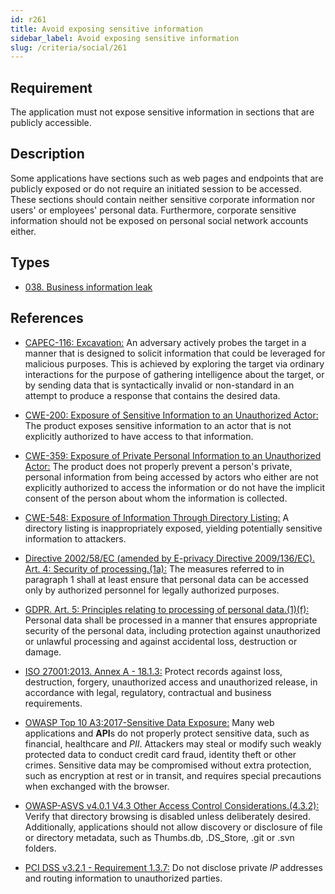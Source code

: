 ```yaml
---
id: r261
title: Avoid exposing sensitive information
sidebar_label: Avoid exposing sensitive information
slug: /criteria/social/261
---
```


## Requirement

The application must not expose
sensitive information in sections
that are publicly accessible.

## Description

Some applications have sections
such as web pages and endpoints
that are publicly exposed
or do not require
an initiated session to be accessed.
These sections
should contain neither sensitive corporate information
nor users' or employees' personal data.
Furthermore,
corporate sensitive information
should not be exposed
on personal social network accounts either.

## Types

- [038. Business information leak](/types/038)

## References

- [CAPEC-116: Excavation:](http://capec.mitre.org/data/definitions/116.html)
An adversary actively probes the target
in a manner that is designed to solicit information
that could be leveraged for malicious purposes.
This is achieved by exploring the target
via ordinary interactions
for the purpose of gathering intelligence
about the target,
or by sending data
that is syntactically invalid
or non-standard in an attempt to produce
a response that contains the desired data.

- [CWE-200: Exposure of Sensitive Information to an Unauthorized Actor:](https://cwe.mitre.org/data/definitions/200.html)
The product exposes sensitive information
to an actor that is not explicitly authorized
to have access to that information.

- [CWE-359: Exposure of Private Personal Information to an Unauthorized Actor:](https://cwe.mitre.org/data/definitions/359.html)
The product does not properly prevent
a person's private,
personal information
from being accessed by actors
who either are not explicitly authorized
to access the information
or do not have the implicit consent of the person
about whom the information is collected.

- [CWE-548: Exposure of Information Through Directory Listing:](https://cwe.mitre.org/data/definitions/548.html)
A directory listing
is inappropriately exposed,
yielding potentially sensitive information
to attackers.

- [Directive 2002/58/EC (amended by E-privacy Directive 2009/136/EC). Art. 4: Security of processing.(1a):](https://eur-lex.europa.eu/legal-content/EN/TXT/PDF/?uri=CELEX:02002L0058-20091219)
The measures referred to
in paragraph 1 shall at least
ensure that personal data
can be accessed only by authorized personnel
for legally authorized purposes.

- [GDPR. Art. 5: Principles relating to processing of personal data.(1)(f):](https://gdpr-info.eu/art-5-gdpr/)
Personal data shall be processed in a manner
that ensures appropriate security
of the personal data,
including protection against unauthorized
or unlawful processing
and against accidental loss,
destruction or damage.

- [ISO 27001:2013. Annex A - 18.1.3:](https://www.iso.org/obp/ui/#iso:std:54534:en)
Protect records against loss,
destruction, forgery,
unauthorized access
and unauthorized release,
in accordance with legal,
regulatory, contractual
and business requirements.

- [OWASP Top 10 A3:2017-Sensitive Data Exposure:](https://owasp.org/www-project-top-ten/OWASP_Top_Ten_2017/Top_10-2017_A3-Sensitive_Data_Exposure)
Many web applications and **API**s
do not properly protect sensitive data,
such as financial,
healthcare and *PII*.
Attackers may steal
or modify such weakly protected data
to conduct credit card fraud,
identity theft or other crimes.
Sensitive data may be compromised
without extra protection,
such as encryption at rest or in transit,
and requires special precautions
when exchanged with the browser.

- [OWASP-ASVS v4.0.1 V4.3 Other Access Control Considerations.(4.3.2):](https://owasp.org/www-pdf-archive/OWASP_Application_Security_Verification_Standard_4.0-en.pdf)
Verify that directory browsing
is disabled unless deliberately desired.
Additionally,
applications should not allow discovery
or disclosure of file
or directory metadata,
such as Thumbs.db, .DS_Store, .git
or .svn folders.

- [PCI DSS v3.2.1 - Requirement 1.3.7:](https://www.pcisecuritystandards.org/documents/PCI_DSS_v3-2-1.pdf)
Do not disclose private *IP* addresses
and routing information
to unauthorized parties.
